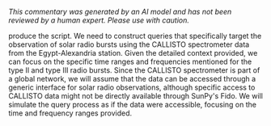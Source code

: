 _This commentary was generated by an AI model and has not been reviewed by a human expert. Please use with caution._

produce the script. We need to construct queries that specifically target the observation of solar radio bursts using the CALLISTO spectrometer data from the Egypt-Alexandria station. Given the detailed context provided, we can focus on the specific time ranges and frequencies mentioned for the type II and type III radio bursts. Since the CALLISTO spectrometer is part of a global network, we will assume that the data can be accessed through a generic interface for solar radio observations, although specific access to CALLISTO data might not be directly available through SunPy's Fido. We will simulate the query process as if the data were accessible, focusing on the time and frequency ranges provided.
